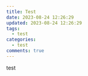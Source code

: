 ```yaml
---
title: Test
date: 2023-08-24 12:26:29
updated: 2023-08-24 12:26:29
tags:
  - test
categories:
  - test
comments: true
---
```

t﻿est